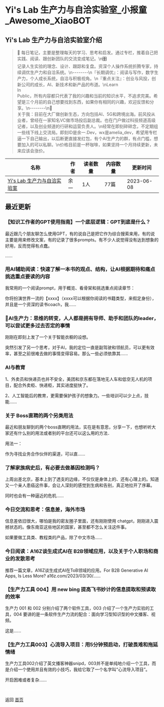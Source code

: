 # Yi\'s Lab 生产力与自洽实验室_小报童_Awesome_XiaoBOT

## Yi\'s Lab 生产力与自洽实验室介绍
> 📝 每日笔记，主要是整理每天的学习、思考和启发。通过专栏，推着自己把实践、阅读、跟创新团队的交流变成笔记。\n🎛  
记录人生实验的理念、设计、跟踪和复盘。资深个人操作系统折腾专家，持续调优生产力和自洽系统。\n--------\n『长期调优』：阅读与写作，数字生产力，个人成长系统，自洽与积极视角。\n『重点关注』：创业与风投，创新公司的成长，AI、新技术和新产品的布道。\nLearn  
In  
Public，所有内容都只代表了我的兴趣和当前的知识水平，不追求完美。希望是三个月前的自己想要找到东西，如果你有相同的兴趣，欢迎反馈和分享。\n--------\n🔎  
关于我：目前在大厂做创新生态，方向包括AI、5G和跨境出海。前风投从业者，曾经在一家知名VC做市场投后副总裁。也在门户做过科技频道高级记者，以及创业频道的行研和运营负责人。\n经常在即刻碎碎念，不定期组一些线下线上交流局。即刻ID是余一.Dev，wx是amelia_dev，希望用专栏逼一下自己输出，以后断更直接发红包，有个AI生产力的群，有点门槛，想要加入的可以私聊。\n价格目前是一杯咖啡，如果坚持一个月持续更新，未来应该会涨价。  
  


|名称|作者|读者数量|内容数量|更新时间|
|---|---|---|---|---|
|[Yi\'s Lab 生产力与自洽实验室](https://xiaobot.net/p/one-inch?refer=9c3f1c95-a052-465a-9902-f6d75080262a)|余一|1人|77篇|2023-06-08|

## 最近更新
### 【知识工作者的GPT使用指南】一个底层逻辑：GPT到底是什么？

最近跟几个朋友聊怎么使用GPT，有的说自己是把它作为综合搜索来用，有的说主要是用来修改文案，有的记录了很多prompts。有不少人说觉得没有达到想象的好用，反而觉得有点蠢。

......

### 用AI辅助阅读：快速了解一本书的观点、结构，让AI根据期待和痛点挑选重点要读的内容

我常用的一个阅读prompt，用于概览、看骨架和挑选重点阅读章节：

你将扮演世界一流的【xxxx】（xxxx可以根据你阅读的书籍类型，来假定身份），并且是一个资深的读书coach，我......

### 🚧AI生产力：思维的转变，人人都是拥有导师、助手和团队的leader，可以尝试更多过去否定的事情

刚刚在即刻上发了一个关于智能衣橱的设想。

突然引发了另一个思考，对于AI，我的定位一直是副驾驶和领航员，可以更有效率，甚至之前很难去做的事情变得容易。那么一些必须依靠其......

### AI与教育

1、外卖员和快递员也并不安全，美团和京东都在落地无人车和低空无人机的项目，配合外卖柜、快递柜，其实进度挺快了。

2、人工智能后的教育，更需要保护孩子的想象力。一些培训可以少上点，技能......

### 关于 Boss直聘的两个另类用法

最近和朋友聊到的两个boss直聘的用法，实在是有意思，分享一下，也想听听大家还有什么别的用法或者别的平台还可以这么用的方法．

用法一：

作为寻找业务合作伙伴的渠道，可以直......

### 了解家族病史后，有必要去做基因检测吗？

上周出差北京，基本上到了透支的边缘，不仅仅是身体上的、还有心理上的。知道又一个亲人患癌这件事，会让人深刻的感觉到生病和告别，真正地拉开了序幕。

同时也会有一种逼近的危机......

### 今日交流和思考：信息差，海外市场

信息差依旧很大，哪怕是我的密友圈子里面，还有刚刚使用 chatgpt，刚刚进入震撼状态的。像东南亚这些地区的国家，甚至都不怎么关注这件事。

如果要做工具类、教程类的产品，除了中文市场......

### 今日阅读：A16Z谈生成式AI在 B2B领域应用，以及关于个人职场和商业的发散思考

推荐一篇文章，A16Z谈生成式AI在ToB领域的应用。For B2B Generative AI Apps, Is Less More?
a16z.com/2023/03/30/......

### 【生产力工具 004】用 new bing 提高飞书妙计的信息提取和预读取的效率

生产力 001 和 002 分别介绍了两个软件工具，003 介绍了一个生产力实验的工具，004
要讲的是一条软件生产力流的配合：面向学习型知识型的中文播客、视频。

这是......

### 【生产力工具003】心流导入项目：用5分钟预启动，打破畏难和拖延情绪

生产力工具002介绍了英文播客神器snipd，003并不是单纯地介绍一个工具，而是介绍一个使用并且有效的小技巧，我给它取了一个名字叫“心流导入项目”。

开启困难或者复杂......


<a href="https://github.com/Reno9527/awesome-xiaobot" style="color: white; text-decoration: none;">awesome-xiaobot</a>

返回 [首页](../README.md)
